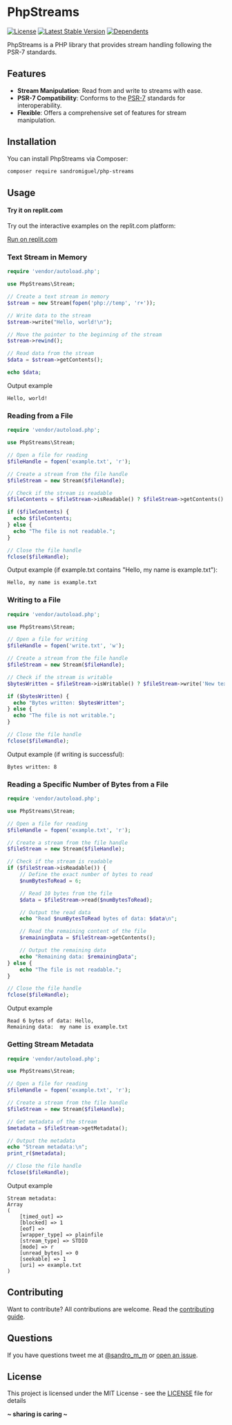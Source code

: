 # PhpStreams

[![License](https://poser.pugx.org/sandromiguel/php-streams/license)](//packagist.org/packages/sandromiguel/verum-php)
[![Latest Stable Version](https://poser.pugx.org/sandromiguel/php-streams/v)](//packagist.org/packages/sandromiguel/verum-php)
[![Dependents](https://poser.pugx.org/sandromiguel/php-streams/dependents)](//packagist.org/packages/sandromiguel/verum-php)

PhpStreams is a PHP library that provides stream handling following the PSR-7 standards.

## Features

-   **Stream Manipulation**: Read from and write to streams with ease.
-   **PSR-7 Compatibility**: Conforms to the [PSR-7](https://www.php-fig.org/psr/psr-7/) standards for interoperability.
-   **Flexible**: Offers a comprehensive set of features for stream manipulation.

## Installation

You can install PhpStreams via Composer:

```bash
composer require sandromiguel/php-streams
```

## Usage

#### Try it on replit.com

Try out the interactive examples on the replit.com platform:

[Run on replit.com](https://replit.com/@SandroMiguel/PhpStreams)

### Text Stream in Memory

```php
require 'vendor/autoload.php';

use PhpStreams\Stream;

// Create a text stream in memory
$stream = new Stream(fopen('php://temp', 'r+'));

// Write data to the stream
$stream->write("Hello, world!\n");

// Move the pointer to the beginning of the stream
$stream->rewind();

// Read data from the stream
$data = $stream->getContents();

echo $data;
```

Output example

```
Hello, world!
```

### Reading from a File

```php
require 'vendor/autoload.php';

use PhpStreams\Stream;

// Open a file for reading
$fileHandle = fopen('example.txt', 'r');

// Create a stream from the file handle
$fileStream = new Stream($fileHandle);

// Check if the stream is readable
$fileContents = $fileStream->isReadable() ? $fileStream->getContents() : null;

if ($fileContents) {
  echo $fileContents;
} else {
  echo "The file is not readable.";
}

// Close the file handle
fclose($fileHandle);
```

Output example (if example.txt contains "Hello, my name is example.txt"):

```
Hello, my name is example.txt
```

### Writing to a File

```php
require 'vendor/autoload.php';

use PhpStreams\Stream;

// Open a file for writing
$fileHandle = fopen('write.txt', 'w');

// Create a stream from the file handle
$fileStream = new Stream($fileHandle);

// Check if the stream is writable
$bytesWritten = $fileStream->isWritable() ? $fileStream->write('New text') : null;

if ($bytesWritten) {
  echo "Bytes written: $bytesWritten";
} else {
  echo "The file is not writable.";
}

// Close the file handle
fclose($fileHandle);
```

Output example (if writing is successful):

```
Bytes written: 8
```

### Reading a Specific Number of Bytes from a File

```php
require 'vendor/autoload.php';

use PhpStreams\Stream;

// Open a file for reading
$fileHandle = fopen('example.txt', 'r');

// Create a stream from the file handle
$fileStream = new Stream($fileHandle);

// Check if the stream is readable
if ($fileStream->isReadable()) {
    // Define the exact number of bytes to read
    $numBytesToRead = 6;

    // Read 10 bytes from the file
    $data = $fileStream->read($numBytesToRead);

    // Output the read data
    echo "Read $numBytesToRead bytes of data: $data\n";

    // Read the remaining content of the file
    $remainingData = $fileStream->getContents();

    // Output the remaining data
    echo "Remaining data: $remainingData";
} else {
    echo "The file is not readable.";
}

// Close the file handle
fclose($fileHandle);
```

Output example

```
Read 6 bytes of data: Hello,
Remaining data:  my name is example.txt
```

### Getting Stream Metadata

```php
require 'vendor/autoload.php';

use PhpStreams\Stream;

// Open a file for reading
$fileHandle = fopen('example.txt', 'r');

// Create a stream from the file handle
$fileStream = new Stream($fileHandle);

// Get metadata of the stream
$metadata = $fileStream->getMetadata();

// Output the metadata
echo "Stream metadata:\n";
print_r($metadata);

// Close the file handle
fclose($fileHandle);
```

Output example

```
Stream metadata:
Array
(
    [timed_out] =>
    [blocked] => 1
    [eof] =>
    [wrapper_type] => plainfile
    [stream_type] => STDIO
    [mode] => r
    [unread_bytes] => 0
    [seekable] => 1
    [uri] => example.txt
)
```

## Contributing

Want to contribute? All contributions are welcome. Read the [contributing guide](CONTRIBUTING.md).

## Questions

If you have questions tweet me at [@sandro_m_m](https://twitter.com/sandro_m_m) or [open an issue](../../issues/new).

## License

This project is licensed under the MIT License - see the [LICENSE](LICENSE) file for details

**~ sharing is caring ~**
